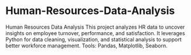 # Human-Resources-Data-Analysis
Human Resources Data Analysis  This project analyzes HR data to uncover insights on employee turnover, performance, and satisfaction. It leverages Python for data cleaning, visualization, and statistical analysis to support better workforce management.  Tools: Pandas, Matplotlib, Seaborn.
